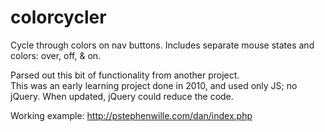 colorcycler
===========

Cycle through colors on nav buttons.  Includes separate mouse states and colors: over, off, &amp; on.

Parsed out this bit of functionality from another project.  
This was an early learning project done in 2010, and used only JS; no jQuery.
When updated, jQuery could reduce the code.


Working example:
http://pstephenwille.com/dan/index.php
